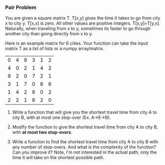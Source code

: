 ### Pair Problem

You are given a square matrix T. T[x,y] gives the time it takes to go from city x to city y. T[x,x] is zero. All other values are positive integers. T[x,y]=T[y,x]. Naturally, when traveling from x to y, sometimes its faster to go through another city than going directly from x to y.

Here is an example matrix for 6 cities. Your function can take the input matrix T as a list of lists or a numpy array/matrix.

|  |  |  |  |  |  | 
| --- | --- | --- | --- | --- | --- | 
| 0 | 4 | 9 | 3 | 1 | 2 | 
| 4 | 0 | 2 | 1 | 4 | 2 | 
| 9 | 2 | 0 | 7 | 2 | 1 | 
| 3 | 1 | 7 | 0 | 6 | 6 | 
| 1 | 4 | 2 | 6 | 0 | 2 | 
| 2 | 2 | 1 | 6 | 2 | 0 | 

1) Write a function that will give you the shortest travel time from city A to city B, with at most one stop-over (Ex. A->E->B).

2) Modify the function to give the shortest travel time from city A to city B, with **at most two stop-overs**.

3) Write a function to find the shortest travel time from city A to city B with any number of stop-overs. And what is the complexity of the function? Can you improve it? Note, I'm not interested in the actual path, only the time it will take on the shortest possible path.
